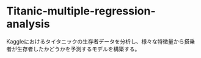 # Titanic-multiple-regression-analysis


Kaggleにおけるタイタニックの生存者データを分析し、様々な特徴量から搭乗者が生存者したかどうかを予測するモデルを構築する。

